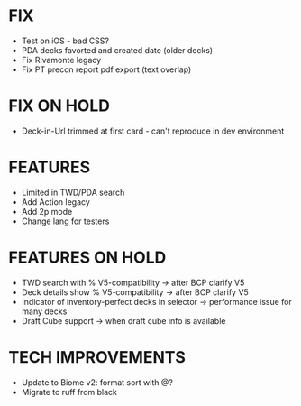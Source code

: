 # FIX
- Test on iOS - bad CSS?
- PDA decks favorted and created date (older decks)
- Fix Rivamonte legacy
- Fix PT precon report pdf export (text overlap)

# FIX ON HOLD
- Deck-in-Url trimmed at first card - can't reproduce in dev environment

# FEATURES
- Limited in TWD/PDA search
- Add Action legacy
- Add 2p mode
- Change lang for testers

# FEATURES ON HOLD
- TWD search with % V5-compatibility -> after BCP clarify V5
- Deck details show % V5-compatibility -> after BCP clarify V5
- Indicator of inventory-perfect decks in selector -> performance issue for many decks
- Draft Cube support -> when draft cube info is available

# TECH IMPROVEMENTS
- Update to Biome v2: format sort with @?
- Migrate to ruff from black
